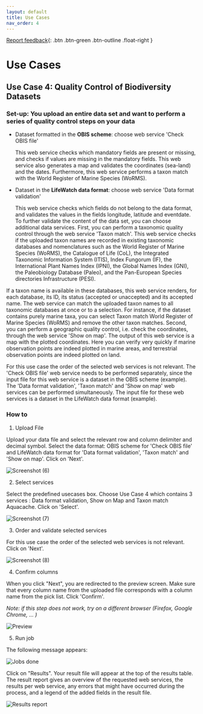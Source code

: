 ```yaml
---
layout: default
title: Use Cases
nav_order: 4
---
```


[Report feedback](https://github.com/lifewatch/elab-documentation/issues){: .btn .btn-green .btn-outline .float-right }

# Use Cases

## Use Case 4: Quality Control of Biodiversity Datasets 

### Set-up: You upload an entire data set and want to perform a series of quality control steps on your data
- Dataset formatted in the **OBIS scheme**: choose web service 'Check OBIS file'

  This web service checks which mandatory fields are present or missing, and checks if values are missing in the mandatory fields. This web service also generates a map and validates the coordinates (sea-land) and the dates. Furthermore, this web service performs a taxon match with the World Register of Marine Species (WoRMS).

- Dataset in the **LifeWatch data format**: choose web service 'Data format validation'

  This web service checks which fields do not belong to the data format, and validates the values in the fields longitude, latitude and eventdate. To further validate the content of the data set, you can choose additional data services. First, you can perform a taxonomic quality control through the web service 'Taxon match'. This web service checks if the uploaded taxon names are recorded in existing taxonomic databases and nomenclatures such as the World Register of Marine Species (WoRMS), the Catalogue of Life (CoL), the Integrated Taxonomic Information System (ITIS), Index Fungorum (IF), the International Plant Names Index (IPNI), the Global Names Index (GNI), the Paleobiology Database (Paleo), and the Pan-European Species directories Infrastructure (PESI).
  
If a taxon name is available in these databases, this web service renders, for each database, its ID, its status (accepted or unaccepted) and its accepted name. The web service can match the uploaded taxon names to all taxonomic databases at once or to a selection. For instance, if the dataset contains purely marine taxa, you can select Taxon match World Register of Marine Species (WoRMS) and remove the other taxon matches. Second, you can perform a geographic quality control, i.e. check the coordinates, through the web service 'Show on map'. The output of this web service is a map with the plotted coordinates. Here you can verify very quickly if marine observation points are indeed plotted in marine areas, and terrestrial observation points are indeed plotted on land.

For this use case the order of the selected web services is not relevant. The 'Check OBIS file' web service needs to be performed separately, since the input file for this web service is a dataset in the OBIS scheme (example). The 'Data format validation', 'Taxon match' and 'Show on map' web services can be performed simultaneously. The input file for these web services is a dataset in the LifeWatch data format (example).

### How to

1. Upload File

Upload your data file and select the relevant row and column delimiter and decimal symbol. Select the data format: OBIS scheme for 'Check OBIS file' and LifeWatch data format for 'Data format validation', 'Taxon match' and 'Show on map'. Click on 'Next'. 

![Screenshot (6)](https://github.com/lifewatch/elab-documentation/assets/144227108/a7186c42-fa7d-4d0c-b0fe-11045ff092a9)


2. Select services

Select the predefined usecases box. Choose Use Case 4 which contains 3 services : Data format validation, Show on Map and Taxon match Aquacache. Click on 'Select'.

![Screenshot (7)](https://github.com/lifewatch/elab-documentation/assets/144227108/99fa40f6-e3c6-4cc5-9cf6-f00b2f73444e)

3. Order and validate selected services

For this use case the order of the selected web services is not relevant. Click on 'Next'.

![Screenshot (8)](https://github.com/lifewatch/elab-documentation/assets/144227108/7e42e27b-9d5e-4b3e-b118-0abdc35ba8ec)

4. Confirm columns

When you click "Next", you are redirected to the preview screen. Make sure that every column name from the uploaded file corresponds with a column name from the pick list. Click 'Confirm'.

*Note: if this step does not work, try on a different browser (Firefox, Google Chrome, ... )*

![Preview](https://github.com/lifewatch/elab-documentation/assets/144227108/7b4dafad-47f4-42bb-9158-96abea06c1d3)

5. Run job

The following message appears:

![Jobs done](https://github.com/lifewatch/elab-documentation/assets/144227108/eb31f8aa-e0a3-4ae9-82e7-ad27457b4dd7)

Click on "Results". Your result file will appear at the top of the results table. The result report gives an overview of the requested web services, the results per web service, any errors that might have occurred during the process, and a legend of the added fields in the result file.

![Results report](https://github.com/lifewatch/elab-documentation/assets/144227108/ba1f48dc-1151-44e3-92e5-3d544764f443)
